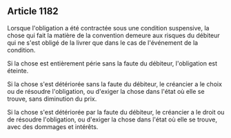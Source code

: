 Article 1182
----
Lorsque l'obligation a été contractée sous une condition suspensive, la chose
qui fait la matière de la convention demeure aux risques du débiteur qui ne
s'est obligé de la livrer que dans le cas de l'événement de la condition.

Si la chose est entièrement périe sans la faute du débiteur, l'obligation est
éteinte.

Si la chose s'est détériorée sans la faute du débiteur, le créancier a le choix
ou de résoudre l'obligation, ou d'exiger la chose dans l'état où elle se trouve,
sans diminution du prix.

Si la chose s'est détériorée par la faute du débiteur, le créancier a le droit
ou de résoudre l'obligation, ou d'exiger la chose dans l'état où elle se trouve,
avec des dommages et intérêts.
